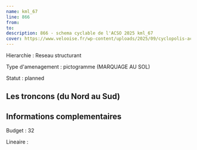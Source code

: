 ```yaml
---
name: kml_67 
line: 866
from: 
to:  
description: 866 - schema cyclable de l'ACSO 2025 kml_67 
cover: https://www.velooise.fr/wp-content/uploads/2025/09/cyclopolis-acso-default.jpg
---
```

Hierarchie : Reseau structurant

Type d'amenagement : pictogramme (MARQUAGE AU SOL)

Statut : planned

## Les troncons (du Nord au Sud)

## Informations complementaires

Budget  : 32 

Lineaire :

